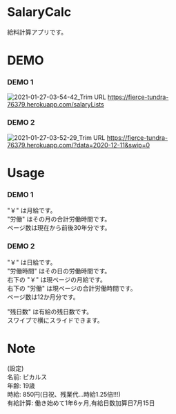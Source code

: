 # SalaryCalc
給料計算アプリです。

# DEMO

### DEMO 1
![2021-01-27-03-54-42_Trim](https://user-images.githubusercontent.com/29295080/105892664-82549500-6055-11eb-9f0e-98231d61d0e5.gif)
URL https://fierce-tundra-76379.herokuapp.com/salaryLists

### DEMO 2
![2021-01-27-03-52-29_Trim](https://user-images.githubusercontent.com/29295080/105892785-ab752580-6055-11eb-95df-260d8eef3d25.gif)
URL https://fierce-tundra-76379.herokuapp.com/?data=2020-12-11&swip=0

# Usage
### DEMO 1  
"￥" は月給です。  
"労働" はその月の合計労働時間です。  
ページ数は現在から前後30年分です。
 
### DEMO 2  
"￥" は日給です。  
"労働時間" はその日の労働時間です。  
右下の "￥" は現ページの月給です。  
右下の "労働" は現ページの合計労働時間です。  
ページ数は12か月分です。  
  
  
"残日数" は有給の残日数です。  
スワイプで横にスライドできます。

# Note
(設定)  
名前: ピカルス  
年齢: 19歳  
時給: 850円(日祝、残業代...時給1.25倍!!!)  
有給計算: 働き始めて1年6ヶ月,有給日数加算日7月15日
